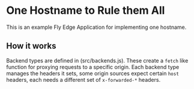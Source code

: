 # One Hostname to Rule them All

This is an example Fly Edge Application for implementing one hostname.

## How it works

Backend types are defined in (src/backends.js). These create a `fetch` like function for proxying requests to a specific origin. Each backend type manages the headers it sets, some origin sources expect certain `host` headers, each needs a different set of `x-forwarded-*` headers.